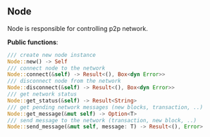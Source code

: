 ## Node
Node is responsible for controlling p2p network.

**Public functions**:
 ```Rust
/// create new node instance
Node::new() -> Self
/// connect node to the network
Node::connect(&self) -> Result<(), Box<dyn Error>>
/// disconnect node from the network
Node::disconnect(&self) -> Result<(), Box<dyn Error>>
/// get network status
Node::get_status(&self) -> Result<String> 
/// get pending network messages (new blocks, transaction, ..)
Node::get_message(&mut self) -> Option<T>
/// send message to the network (transaction, new block, ..)
Node::send_message(&mut self, message: T) -> Result<(), Error>
```
